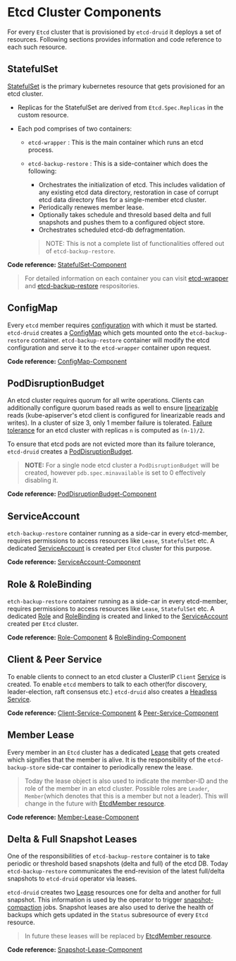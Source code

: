 # Etcd Cluster Components

For every `Etcd` cluster that is provisioned by `etcd-druid` it deploys a set of resources. Following sections provides information and code reference to each such resource.

## StatefulSet

[StatefulSet](https://kubernetes.io/docs/concepts/workloads/controllers/statefulset/) is the primary kubernetes resource that gets provisioned for an etcd cluster.

* Replicas for the StatefulSet are derived from `Etcd.Spec.Replicas` in the custom resource.

* Each pod comprises of two containers:
  * `etcd-wrapper` : This is the main container which runs an etcd process.
  
  * `etcd-backup-restore` : This is a side-container which does the following:
    
    * Orchestrates the initialization of etcd. This includes validation of any existing etcd data directory, restoration in case of corrupt etcd data directory files for a single-member etcd cluster.
    * Periodically renewes member lease.
    * Optionally takes schedule and thresold based delta and full snapshots and pushes them to a configured object store.
    * Orchestrates scheduled etcd-db defragmentation.
    
    > NOTE: This is not a complete list of functionalities offered out of `etcd-backup-restore`. 

**Code reference:** [StatefulSet-Component](https://github.com/gardener/etcd-druid/tree/480213808813c5282b19aff5f3fd6868529e779c/internal/component/statefulset)

> For detailed information on each container you can visit [etcd-wrapper](https://github.com/gardener/etcd-wrapper) and [etcd-backup-restore](https://github.com/gardener/etcd-backup-restore) respositories.

## ConfigMap

Every `etcd` member requires [configuration](https://etcd.io/docs/v3.4/op-guide/configuration/) with which it must be started. `etcd-druid` creates a [ConfigMap](https://kubernetes.io/docs/concepts/configuration/configmap/) which gets mounted onto the `etcd-backup-restore` container. `etcd-backup-restore` container will modify the etcd configuration and serve it to the `etcd-wrapper` container upon request.

**Code reference:** [ConfigMap-Component](https://github.com/gardener/etcd-druid/tree/480213808813c5282b19aff5f3fd6868529e779c/internal/component/configmap)

## PodDisruptionBudget

An etcd cluster requires quorum for all write operations. Clients can additionally configure quorum based reads as well to ensure [linearizable](https://jepsen.io/consistency/models/linearizable) reads (kube-apiserver's etcd client is configured for linearizable reads and writes). In a cluster of size 3, only 1 member failure is tolerated. [Failure tolerance](https://etcd.io/docs/v3.3/faq/#what-is-failure-tolerance) for an etcd cluster with replicas `n` is computed as `(n-1)/2`.

To ensure that etcd pods are not evicted more than its failure tolerance, `etcd-druid` creates a [PodDisruptionBudget](https://kubernetes.io/docs/concepts/workloads/pods/disruptions/#pod-disruption-budgets). 

> **NOTE:** For a single node etcd cluster a `PodDisruptionBudget` will be created, however `pdb.spec.minavailable` is set to 0 effectively disabling it.

**Code reference:** [PodDisruptionBudget-Component](https://github.com/gardener/etcd-druid/tree/480213808813c5282b19aff5f3fd6868529e779c/internal/component/poddistruptionbudget)

## ServiceAccount

`etch-backup-restore` container running as a side-car in every etcd-member, requires permissions to access resources like `Lease`, `StatefulSet` etc. A dedicated [ServiceAccount](https://kubernetes.io/docs/concepts/security/service-accounts/) is created per `Etcd` cluster for this purpose.

**Code reference:** [ServiceAccount-Component](https://github.com/gardener/etcd-druid/tree/3383e0219a6c21c6ef1d5610db964cc3524807c8/internal/component/serviceaccount)

## Role & RoleBinding

`etch-backup-restore` container running as a side-car in every etcd-member, requires permissions to access resources like `Lease`, `StatefulSet` etc. A dedicated [Role]() and [RoleBinding]() is created and linked to the [ServiceAccount](https://kubernetes.io/docs/concepts/security/service-accounts/) created per `Etcd` cluster.

**Code reference:** [Role-Component](https://github.com/gardener/etcd-druid/tree/3383e0219a6c21c6ef1d5610db964cc3524807c8/internal/component/role) & [RoleBinding-Component](https://github.com/gardener/etcd-druid/tree/master/internal/component/rolebinding)

## Client & Peer Service

To enable clients to connect to an etcd cluster a ClusterIP `Client` [Service](https://kubernetes.io/docs/concepts/services-networking/service/) is created. To enable `etcd` members to talk to each other(for discovery, leader-election, raft consensus etc.) `etcd-druid` also creates a [Headless Service](https://kubernetes.io/docs/concepts/services-networking/service/#headless-services).

**Code reference:** [Client-Service-Component](https://github.com/gardener/etcd-druid/tree/480213808813c5282b19aff5f3fd6868529e779c/internal/component/clientservice) & [Peer-Service-Component](https://github.com/gardener/etcd-druid/tree/480213808813c5282b19aff5f3fd6868529e779c/internal/component/peerservice)

## Member Lease

Every member in an `Etcd` cluster has a dedicated [Lease](https://kubernetes.io/docs/concepts/architecture/leases/) that gets created which signifies that the member is alive. It is the responsibility of the `etcd-backup-store` side-car container to periodically renew the lease.

> Today the lease object is also used to indicate the member-ID and the role of the member in an etcd cluster. Possible roles are `Leader`, `Member`(which denotes that this is a member but not a leader). This will change in the future with [EtcdMember resource](https://github.com/gardener/etcd-druid/blob/3383e0219a6c21c6ef1d5610db964cc3524807c8/docs/proposals/04-etcd-member-custom-resource.md).

**Code reference:** [Member-Lease-Component](https://github.com/gardener/etcd-druid/tree/3383e0219a6c21c6ef1d5610db964cc3524807c8/internal/component/memberlease)

## Delta & Full Snapshot Leases

One of the responsibilities of `etcd-backup-restore` container is to take periodic or threshold based snapshots (delta and full) of the etcd DB.  Today `etcd-backup-restore` communicates the end-revision of the latest full/delta snapshots to `etcd-druid` operator via leases.

`etcd-druid` creates two [Lease](https://kubernetes.io/docs/concepts/architecture/leases/) resources one for delta and another for full snapshot. This information is used by the operator to trigger [snapshot-compaction](../proposals/02-snapshot-compaction.md) jobs. Snapshot leases are also used to derive the health of backups which gets updated in the `Status` subresource of every `Etcd` resource.

> In future these leases will be replaced by [EtcdMember resource](https://github.com/gardener/etcd-druid/blob/3383e0219a6c21c6ef1d5610db964cc3524807c8/docs/proposals/04-etcd-member-custom-resource.md).

**Code reference:** [Snapshot-Lease-Component](https://github.com/gardener/etcd-druid/tree/3383e0219a6c21c6ef1d5610db964cc3524807c8/internal/component/snapshotlease)
